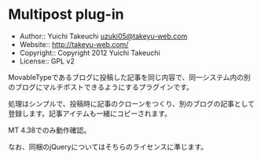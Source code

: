 Multipost plug-in
===================

* Author:: Yuichi Takeuchi <uzuki05@takeyu-web.com>
* Website:: http://takeyu-web.com/
* Copyright:: Copyright 2012 Yuichi Takeuchi
* License:: GPL v2

MovableTypeであるブログに投稿した記事を同じ内容で、同一システム内の別のブログにマルチポストできるようにするプラグインです。

処理はシンプルで、投稿時に記事のクローンをつくり、別のブログの記事として登録します。記事アイテムも一緒にコピーされます。

MT 4.38でのみ動作確認。

なお、同梱のjQueryについてはそちらのライセンスに準じます。

